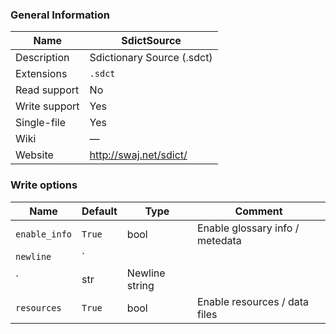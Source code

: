 
### General Information ###
Name | SdictSource
---- | -------
Description | Sdictionary Source (.sdct)
Extensions | `.sdct`
Read support | No
Write support | Yes
Single-file | Yes
Wiki | ―
Website | http://swaj.net/sdict/



### Write options ###
Name | Default | Type | Comment
---- | ---- | ------- | -------
`enable_info` | `True` | bool | Enable glossary info / metedata
`newline` | `
` | str | Newline string
`resources` | `True` | bool | Enable resources / data files
